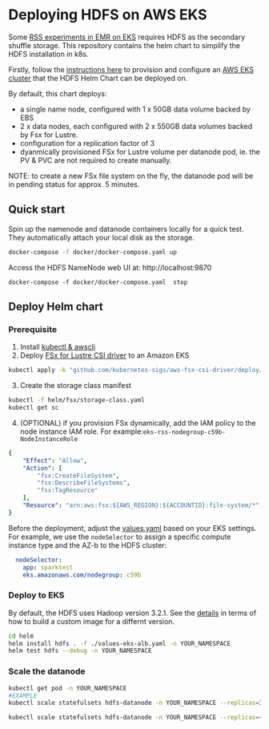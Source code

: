 # Deploying HDFS on AWS EKS

Some [RSS experiments in EMR on EKS](https://github.com/melodyyangaws/emr-on-eks-remote-shuffle-service) requires HDFS as the secondary shuffle storage. This repository contains the helm chart to simplify the HDFS installation in k8s.

Firstly, follow the [instructions here](https://github.com/melodyyangaws/emr-on-eks-remote-shuffle-service#infrastructure) to provision and configure an [AWS EKS cluster](https://aws.amazon.com/eks/) that the HDFS Helm Chart can be deployed on.

By default, this chart deploys:
* a single name node, configured with 1 x 50GB data volume backed by EBS
* 2 x data nodes, each configured with 2 x 550GB data volumes backed by Fsx for Lustre.
* configuration for a replication factor of 3
* dyanmically provisioned FSx for Lustre volume per datanode pod, ie. the PV & PVC are not required to create manually.

NOTE: to create a new FSx file system on the fly, the datanode pod will be in pending status for approx. 5 minutes.

## Quick start
Spin up the namenode and datanode containers locally for a quick test. They automatically attach your local disk as the storage.
```bash
docker-compose -f docker/docker-compose.yaml up
```
Access the HDFS NameNode web UI at: http://localhost:9870

```
docker-compose -f docker/docker-compose.yaml  stop
```

## Deploy Helm chart

### Prerequisite
1. Install [kubectl & awscli](https://www.eksworkshop.com/020_prerequisites/k8stools/)
2. Deploy [FSx for Lustre CSI driver](https://docs.aws.amazon.com/eks/latest/userguide/fsx-csi.html) to an Amazon EKS
```bash
kubectl apply -k "github.com/kubernetes-sigs/aws-fsx-csi-driver/deploy/kubernetes/overlays/stable/?ref=master"
```
3. Create the storage class manifest
```bash
kubectl -f helm/fsx/storage-class.yaml
kubectl get sc
```
4. (OPTIONAL) if you provision FSx dynamically, add the IAM policy to the node instance IAM role. For example:`eks-rss-nodegroup-c59b-NodeInstanceRole`
```yaml
{
    "Effect": "Allow",
    "Action": [
        "fsx:CreateFileSystem",
        "fsx:DescribeFileSystems",
        "fsx:TagResource"
    ],
    "Resource": "arn:aws:fsx:${AWS_REGION}:${ACCOUNTID}:file-system/*"
}
```


Before the deployment, adjust the [values.yaml](./helm/values.yaml) based on your EKS settings. For example, we use the `nodeSelector` to assign a specific compute instance type and the AZ-b to the HDFS cluster:

```yaml
  nodeSelector: 
    app: sparktest
    eks.amazonaws.com/nodegroup: c59b
```

### Deploy to EKS
By default, the HDFS uses Hadoop version 3.2.1. See the [details](./helm/docs/aws-eks-deployment.md) in terms of how to build a custom image for a differnt version.
```bash
cd helm
helm install hdfs . -f ./values-eks-alb.yaml -n YOUR_NAMESPACE
helm test hdfs --debug -n YOUR_NAMESPACE
```

### Scale the datanode
```bash
kubectl get pod -n YOUR_NAMESPACE
#EXAMPLE
kubectl scale statefulsets hdfs-datanode -n YOUR_NAMESPACE --replicas=3

kubectl scale statefulsets hdfs-datanode -n YOUR_NAMESPACE --replicas=<N number desired>
```

